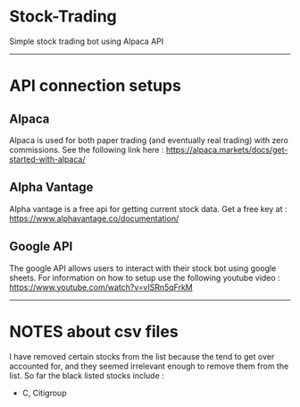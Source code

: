 # Stock-Trading
Simple stock trading bot using Alpaca API  

---
# API connection setups  
## Alpaca
Alpaca is used for both paper trading (and eventually real trading) with zero commissions. See the following link here : https://alpaca.markets/docs/get-started-with-alpaca/  
## Alpha Vantage  
Alpha vantage is a free api for getting current stock data. Get a free key at : https://www.alphavantage.co/documentation/  
## Google API
The google API allows users to interact with their stock bot using google sheets. For information on how to setup use the following youtube video : https://www.youtube.com/watch?v=vISRn5qFrkM

---
# NOTES about csv files  
I have removed certain stocks from the list because the tend to get over accounted for, and they seemed irrelevant enough to remove them from the list. So far the black listed stocks include :
 - C, Citigroup  